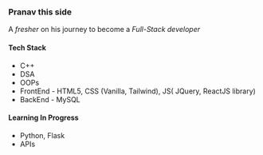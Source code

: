 ### Pranav this side
A *fresher* on his journey to become a *Full-Stack developer*

#### Tech Stack
- C++
- DSA
- OOPs
- FrontEnd - HTML5, CSS (Vanilla, Tailwind), JS( JQuery, ReactJS library)
- BackEnd - MySQL

#### Learning In Progress
- Python, Flask
- APIs
